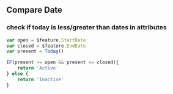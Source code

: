 ## Compare Date
### check if today is less/greater than dates in attributes

```javascript
var open = $feature.StartDate
var closed = $feature.EndDate
var present = Today()

IF(present >= open && present <= closed){ 
	return 'Active'
} else {  
	return 'Inactive'
}

